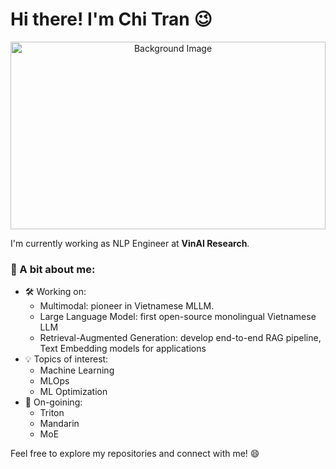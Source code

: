 # Hi there! I'm Chi Tran 😉

<!-- Background Image -->
<p align="center">
  <img src="https://wallpapercave.com/wp/wp12973913.jpg" alt="Background Image" style="width:100%; height:300px; object-fit:cover;">
</p>

I'm currently working as NLP Engineer at **VinAI Research**.

### 🌟 A bit about me:
- 🛠 Working on:
  - Multimodal: pioneer in Vietnamese MLLM. 
  - Large Language Model: first open-source monolingual Vietnamese LLM 
  - Retrieval-Augmented Generation: develop end-to-end RAG pipeline, Text Embedding models for applications  
- 💡 Topics of interest:
  - Machine Learning
  - MLOps 
  - ML Optimization
- 🌱 On-goining:
  - Triton
  - Mandarin
  - MoE

Feel free to explore my repositories and connect with me! 😄
